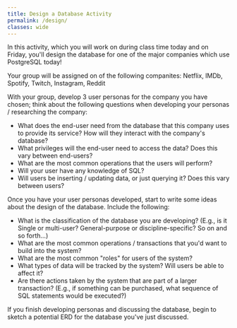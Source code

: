```yaml
---
title: Design a Database Activity
permalink: /design/
classes: wide
---
```

In this activity, which you will work on during class time today and on Friday, you'll design the database for one of the major companies which use PostgreSQL today!

Your group will be assigned on of the following companites: Netflix, IMDb, Spotify, Twitch, Instagram, Reddit

With your group, develop 3 user personas for the company you have chosen; think about the following questions when developing your personas / researching the company:

- What does the end-user need from the database that this company uses to provide its service?  How will they interact with the company's database?
- What privileges will the end-user need to access the data?  Does this vary between end-users?
- What are the most common operations that the users will perform?
- Will your user have any knowledge of SQL?
- Will users be inserting / updating data, or just querying it?  Does this vary between users?

Once you have your user personas developed, start to write some ideas about the design of the database.  Include the following:

- What is the classification of the database you are developing?  (E.g., is it Single or multi-user?  General-purpose or discipline-specific?  So on and so forth...)
- What are the most common operations / transactions that you'd want to build into the system?
- What are the most common "roles" for users of the system?
- What types of data will be tracked by the system?  Will users be able to affect it?
- Are there actions taken by the system that are part of a larger transaction?  (E.g., if something can be purchased, what sequence of SQL statements would be executed?)

If you finish developing personas and discussing the database, begin to sketch a potential ERD for the database you've just discussed.
